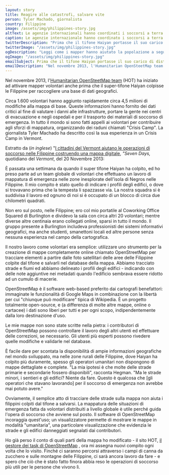 ```yaml
---
layout: story
title: Reagire alle catastrofi, salvare vite
person: Tyler Machado, giornalista 
country: Filippine
image: /assets/img/philippines-story.jpg
altText: Le agenzie internazionali hanno coordinati i soccorsi a terra dopo il tifone Haiyan/Yolanda, nella repubblica delle Filippine, novembre 2013; alcuni eventi di mapping online a distanza hanno sostenuto il lavoro di soccorso. Foto di Andrew Robertson (SPC), US Army.
caption: Le agenzie internazionale hanno coordinato i soccorsi a terra dopo il tifone Haiyan/Yolanda, nella repubblica delle Filippine, novembre 2013; eventi di mapping online a distanza hanno sostenuto il lavoro di soccorso. Foto di Andrew Robertson (SPC), esercito degli Stati Uniti.
twitterDescription: "Prima che il tifone Haiyan portasse il suo carico di distruzione, i mapper erano già all'opera. #MapGive"
twitterImage: "/assets/img/philippines-story.jpg"
ogDescription: "Leggi come i mapper hanno aiutato la popolazione a seguito del tifone Haynan del 2013 nelle Filippine."
ogImage: "/assets/img/philippines-story.jpg"
emailSubject: Prima che il tifone Haiyan portasse il suo carico di distruzione, i mapper erano già all'opera.
emailDescription: "Nel novembre 2013, l'Humanitarian OpenSteetMap team (HOT) ha iniziato ad attivare mapper volontari anche prima che il super-tifone Haiyan colpisse le Filippine per raccogliere una base di dati geografici."
---
```


Nel novembre 2013, l'<a href="http://hot.openstreetmap.org/" 
target="_blank">Humanitarian OpenSteetMap team</a> (HOT) ha iniziato ad 
attivare mapper volontari anche prima che il super-tifone Haiyan colpisse le 
Filippine per raccogliere una base di dati geografici.

Circa 1.600 volontari hanno aggiunto rapidamente circa 4,5 milioni di 
modifiche alla mappa di base. Queste informazioni hanno fornito dei dati 
critici al fine di valutare i danni alle infrastrutture, portare la gente nei 
centri di evacuazione e negli ospedali e per il trasporto dei materiali di 
soccorso di emergenza. In tutto il mondo si sono fatti appelli ai volontari 
per contribuire agli sforzi di mappatura, organizzando dei raduni chiamati 
"Crisis Camp". La giornalista Tyler Machado ha descritto così la sua 
esperienza in un Crisis Camp in Vermont.

Estratto da (<em>in inglese</em>) "<a href=
"http://www.7dvt.com/2013vermonters-help-philippines-relief-effort-digital-map-making" 
target="_blank">I cittadini del Vermont aiutano le operazioni di soccorso nelle 
Filippine costruendo una mappa digitale</a>, <em>"Seven Days,</em> quotidiano 
del <em>Vermont</em>, del 20 Novembre 2013:

È passata una settimana da quando il super tifone Haiyan ha colpito, ed ho 
preso parte ad un team globale di volontari che effettuano un lavoro di 
mappatura di emergenza nelle zone inesplorate dell'isola di Negros nelle 
Filippine. Il mio compito è stato quello di indicare i profili degli edifici, 
o dove si trovavano prima che la tempesta li spazzasse via. La nostra squadra 
si è suddivisa il lavoro ed ognuno di noi si è occupato di un blocco di circa 
due chilometri quadrati.

Non ero sul posto, nelle Filippine; ero col mio portatile al Coworking Office
Squared di Burlington e dividevo la sala con circa altri 20 volontari; mentre
diverse altre centinaia erano collegati online, sparsi in tutto il mondo. Il 
gruppo presente a Burlington includeva professionisti dei sistemi informativi 
geografici, ma anche studenti, smanettoni locali ed altre persone senza 
nessuna esperienza nel campo della cartografica.

Il nostro lavoro come volontari era semplice: utilizzare uno strumento per la 
creazione di mappe completamente online chiamato OpenStreetMap per tracciare 
elementi a partire dalle foto satellitari delle aree delle Filippine colpite 
dal tifone e salvarli nel database della mappa. Abbiamo tracciato strade e 
fiumi ed abbiamo delineato i profili degli edifici - indicando con delle note 
aggiuntive nei metadati quando l'edificio sembrava essere ridotto ad un cumulo 
di macerie.

OpenStreetMap è il software web-based preferito dai cartografi benefattori: 
immaginate le funzionalità di Google Maps in combinazione con la libertà per 
cui "chiunque può modificare" tipica di Wikipedia. È un progetto totalmente 
open-source, e (a differenza di molte altre mappe, online o cartacee) i dati 
sono liberi per tutti e per ogni scopo, indipendentemente dalla loro 
destinazione d'uso.

Le mie mappe non sono state scritte nella pietra: i contributori di 
OpenStreetMap possono controllare il lavoro degli altri utenti ed effettuare 
delle correzioni, se necessario. Gli utenti più esperti possono rivedere quelle
modifiche e validarle nel database.

È facile dare per scontata la disponibilità di ampie informazioni geografiche 
nel mondo sviluppato, ma nelle zone rurali delle Filippine, dove Haiyan ha 
colpito più duramente, spesso gli operatori umanitari non dispongono di mappe 
dettagliate e complete. "La mia ipotesi è che molte delle strade primarie e 
secondarie fossero disponibili", racconta Hegman. "Ma le strade minori, i
sentieri e gli edifici? Niente da fare. Questo è qualcosa che [gli operatori 
che stavano lavorando] per il soccorso di emergenza non avrebbe mai potuto 
avere."

Ovviamente, il semplice atto di tracciare delle strade sulla mappa non aiuta i 
filippini colpiti dal tifone a salvarsi. La mappatura delle situazioni di 
emergenza fatta da volontari distribuiti a livello globale è utile perché guida
l'opera di soccorso che avviene sul posto. Il software di OpenStreetMap 
incoraggia quest'uso; un visualizzatore permette di mostrare le mappe in 
modalità "umanitaria", una particolare visualizzazione che evidenzia le strade
e gli edifici danneggiati segnalati dai contributori.

Ho già perso il conto di quali parti della mappa ho modificato - il sito HOT,
<a href="http://tasks.hotosm.org/" target="_blank">il gestore dei task di 
OpenStreetMap</a> , ora mi assegna nuovi compito ogni volta che lo visito.
Finché ci saranno percorsi attraverso i campi di canna da zucchero e sulle 
montagne delle Filippine, ci sarà ancora lavoro da fare - e spero che ciò che 
è stato fatto finora abbia reso le operazioni di soccorso più utili per le 
persone che vivono lì.
